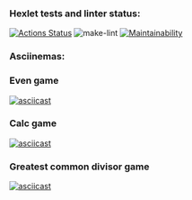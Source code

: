 ### Hexlet tests and linter status:
[![Actions Status](https://github.com/AnnaBvd/python-project-lvl1/workflows/hexlet-check/badge.svg)](https://github.com/AnnaBvd/python-project-lvl1/actions)
![make-lint](https://github.com/AnnaBvd/python-project-lvl1/actions/workflows/make-lint.yml/badge.svg)
[![Maintainability](https://api.codeclimate.com/v1/badges/a99a88d28ad37a79dbf6/maintainability)](https://codeclimate.com/github/codeclimate/codeclimate/maintainability)
### Asciinemas:
### Even game
[![asciicast](https://asciinema.org/a/459524.svg)](https://asciinema.org/a/459524)
### Calc game
[![asciicast](https://asciinema.org/a/460037.svg)](https://asciinema.org/a/460037)
### Greatest common divisor game
[![asciicast](https://asciinema.org/a/460062.svg)](https://asciinema.org/a/460062)
